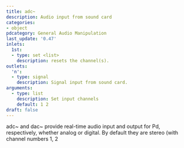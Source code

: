 ```yaml
---
title: adc~
description: Audio input from sound card
categories:
- object
pdcategory: General Audio Manipulation
last_update: '0.47'
inlets:
  1st:
  - type: set <list>
    description: resets the channel(s).
outlets:
  'n':
  - type: signal
    description: Signal input from sound card.
arguments:
  - type: list
    description: Set input channels
    default: 1 2
draft: false
---
```

adc~ and dac~ provide real-time audio input and output for Pd, respectively, whether analog or digital. By default they are stereo (with channel numbers 1, 2
